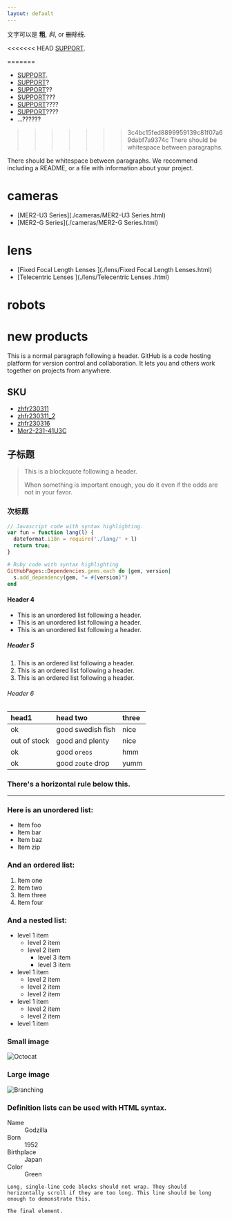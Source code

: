 ```yaml
---
layout: default
---
```


文字可以是 **粗**, _斜_, or ~~删除线~~.

<<<<<<< HEAD
[SUPPORT](./docs/SUPPORT.html).

=======
- [SUPPORT](./docs/SUPPORT.html).
- [SUPPORT](./docs/SUPPORT.md)?
- [SUPPORT](./docs/SUPPORT)??
- [SUPPORT](/docs/SUPPORT.html)???
- [SUPPORT](/docs/SUPPORT.md)????
- [SUPPORT](/docs/SUPPORT)????
- ...??????


>>>>>>> 3c4bc15fed8899959139c81f07a69dabf7a9374c
There should be whitespace between paragraphs.

There should be whitespace between paragraphs. We recommend including a README, or a file with information about your project.



# cameras
- [MER2-U3 Series](./cameras/MER2-U3 Series.html)
- [MER2-G Series](./cameras/MER2-G Series.html)
# lens
- [Fixed Focal Length Lenses ](./lens/Fixed Focal Length Lenses.html)
- [Telecentric Lenses  ](./lens/Telecentric Lenses  .html)
# robots
# new products

This is a normal paragraph following a header. GitHub is a code hosting platform for version control and collaboration. It lets you and others work together on projects from anywhere.

## SKU

- [zhfr230311](./sku/zhfr230311.html)
- [zhfr230311_2](./sku/zhfr230311_2.html)
- [zhfr230316](./sku/zhfr230316.html)
- [Mer2-231-41U3C](./sku/Mer2-231-41U3C.html)


## 子标题

> This is a blockquote following a header.
>
> When something is important enough, you do it even if the odds are not in your favor.

### 次标题

```js
// Javascript code with syntax highlighting.
var fun = function lang(l) {
  dateformat.i18n = require('./lang/' + l)
  return true;
}
```

```ruby
# Ruby code with syntax highlighting
GitHubPages::Dependencies.gems.each do |gem, version|
  s.add_dependency(gem, "= #{version}")
end
```

#### Header 4

*   This is an unordered list following a header.
*   This is an unordered list following a header.
*   This is an unordered list following a header.

##### Header 5

1.  This is an ordered list following a header.
2.  This is an ordered list following a header.
3.  This is an ordered list following a header.

###### Header 6

| head1        | head two          | three |
|:-------------|:------------------|:------|
| ok           | good swedish fish | nice  |
| out of stock | good and plenty   | nice  |
| ok           | good `oreos`      | hmm   |
| ok           | good `zoute` drop | yumm  |

### There's a horizontal rule below this.

* * *

### Here is an unordered list:

*   Item foo
*   Item bar
*   Item baz
*   Item zip

### And an ordered list:

1.  Item one
1.  Item two
1.  Item three
1.  Item four

### And a nested list:

- level 1 item
  - level 2 item
  - level 2 item
    - level 3 item
    - level 3 item
- level 1 item
  - level 2 item
  - level 2 item
  - level 2 item
- level 1 item
  - level 2 item
  - level 2 item
- level 1 item

### Small image

![Octocat](https://github.githubassets.com/images/icons/emoji/octocat.png)

### Large image

![Branching](https://guides.github.com/activities/hello-world/branching.png)


### Definition lists can be used with HTML syntax.

<dl>
<dt>Name</dt>
<dd>Godzilla</dd>
<dt>Born</dt>
<dd>1952</dd>
<dt>Birthplace</dt>
<dd>Japan</dd>
<dt>Color</dt>
<dd>Green</dd>
</dl>

```
Long, single-line code blocks should not wrap. They should horizontally scroll if they are too long. This line should be long enough to demonstrate this.
```

```
The final element.
```
